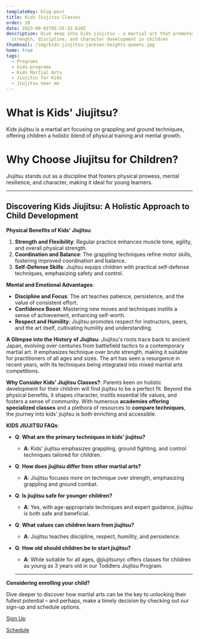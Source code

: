 ```yaml
---
templateKey: blog-post
title: Kids Jiujitsu Classes
order: 10
date: 2023-09-01T05:55:32.610Z
description: Dive deep into kids jiujitsu - a martial art that promotes physical
  strength, discipline, and character development in children
thumbnail: /img/kids-jiujitsu-jackson-heights-queens.jpg
home: true
tags:
  - Programs
  - kids-programs
  - Kids Martial Arts
  - Jiujitsu for Kids
  - Jiujitsu near me
---
```

# What is Kids' Jiujitsu?

Kids jiujitsu is a martial art focusing on grappling and ground techniques, offering children a holistic blend of physical training and mental growth.



# Why Choose Jiujitsu for Children?

Jiujitsu stands out as a discipline that fosters physical prowess, mental resilience, and character, making it ideal for young learners.

- - -

## Discovering Kids Jiujitsu: A Holistic Approach to Child Development



**Physical Benefits of Kids' Jiujitsu**:

1. **Strength and Flexibility**: Regular practice enhances muscle tone, agility, and overall physical strength.
2. **Coordination and Balance**: The grappling techniques refine motor skills, fostering improved coordination and balance.
3. **Self-Defense Skills**: Jiujitsu equips children with practical self-defense techniques, emphasizing safety and control.

**Mental and Emotional Advantages**:

* **Discipline and Focus**: The art teaches patience, persistence, and the value of consistent effort.
* **Confidence Boost**: Mastering new moves and techniques instills a sense of achievement, enhancing self-worth.
* **Respect and Humility**: Jiujitsu promotes respect for instructors, peers, and the art itself, cultivating humility and understanding.

**A Glimpse into the History of Jiujitsu**: Jiujitsu's roots trace back to ancient Japan, evolving over centuries from battlefield tactics to a contemporary martial art. It emphasizes technique over brute strength, making it suitable for practitioners of all ages and sizes. The art has seen a resurgence in recent years, with its techniques being integrated into mixed martial arts competitions.

**Why Consider Kids' Jiujitsu Classes?**: Parents keen on holistic development for their children will find jiujitsu to be a perfect fit. Beyond the physical benefits, it shapes character, instills essential life values, and fosters a sense of community. With numerous **academies offering specialized classes** and a plethora of resources to **compare techniques**, the journey into kids' jiujitsu is both enriching and accessible.





**KIDS JIUJITSU FAQs**:

* **Q**: **What are the primary techniques in kids' jiujitsu?**

  * **A**: Kids' jiujitsu emphasizes grappling, ground fighting, and control techniques tailored for children.
* **Q**: **How does jiujitsu differ from other martial arts?**

  * **A**: Jiujitsu focuses more on technique over strength, emphasizing grappling and ground combat.
* **Q**: **Is jiujitsu safe for younger children?**

  * **A**: Yes, with age-appropriate techniques and expert guidance, jiujitsu is both safe and beneficial.
* **Q**: **What values can children learn from jiujitsu?**

  * **A**: Jiujitsu teaches discipline, respect, humility, and persistence.
* **Q**: **How old should children be to start jiujitsu?**

  * **A**: While suitable for all ages, @jiujitsunyc offers classes for children as young as 3 years old in our Toddlers Jiujitsu Program.

  - - -

**Considering enrolling your child?**

 Dive deeper to discover how martial arts can be the key to unlocking their fullest potential – and perhaps, make a timely decision by checking out our sign-up and schedule options.

[Sign Up](https://at-jiujitsu-nyc.gymdesk.com/signup)

[Schedule](https://at-jiujitsu-nyc.gymdesk.com/schedule)